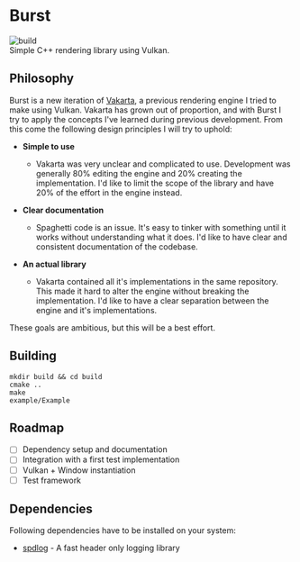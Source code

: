 # Burst
![build](https://github.com/angelocarly/burst/actions/workflows/cmake.yml/badge.svg)  
Simple C++ rendering library using Vulkan.

## Philosophy
Burst is a new iteration of [Vakarta](https://github.com/angelocarly/vakarta), a previous rendering engine I tried to make using Vulkan.
Vakarta has grown out of proportion, and with Burst I try to apply the concepts I've learned during previous development.
From this come the following design principles I will try to uphold:

- **Simple to use**
  - Vakarta was very unclear and complicated to use. Development was generally 80% editing the engine and 20% creating the implementation. I'd like to limit the scope of the library and have 20% of the effort in the engine instead.

- **Clear documentation**
  - Spaghetti code is an issue. It's easy to tinker with something until it works without understanding what it does. I'd like to have clear and consistent documentation of the codebase.

- **An actual library**
  - Vakarta contained all it's implementations in the same repository. This made it hard to alter the engine without breaking the implementation. I'd like to have a clear separation between the engine and it's implementations.

These goals are ambitious, but this will be a best effort.

## Building
```
mkdir build && cd build
cmake ..
make
example/Example
```

## Roadmap
- [ ] Dependency setup and documentation
- [ ] Integration with a first test implementation
- [ ] Vulkan + Window instantiation
- [ ] Test framework

## Dependencies
Following dependencies have to be installed on your system:
- [spdlog](https://github.com/gabime/spdlog) - A fast header only logging library
